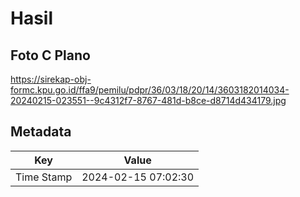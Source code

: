 # Hasil

## Foto C Plano

https://sirekap-obj-formc.kpu.go.id/ffa9/pemilu/pdpr/36/03/18/20/14/3603182014034-20240215-023551--9c4312f7-8767-481d-b8ce-d8714d434179.jpg


## Metadata

| Key        | Value               |
| ---------- | ------------------- |
| Time Stamp | 2024-02-15 07:02:30 |




